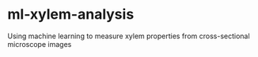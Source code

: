 # ml-xylem-analysis
Using machine learning to measure xylem properties from cross-sectional microscope images
